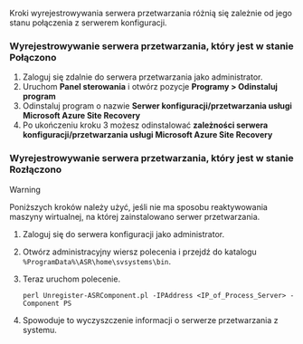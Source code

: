 Kroki wyrejestrowywania serwera przetwarzania różnią się zależnie od jego stanu połączenia z serwerem konfiguracji.

### <a name="unregister-a-process-server-that-is-in-a-connected-state"></a>Wyrejestrowywanie serwera przetwarzania, który jest w stanie Połączono

1. Zaloguj się zdalnie do serwera przetwarzania jako administrator.
2. Uruchom **Panel sterowania** i otwórz pozycje **Programy > Odinstaluj program**
3. Odinstaluj program o nazwie **Serwer konfiguracji/przetwarzania usługi Microsoft Azure Site Recovery**
4. Po ukończeniu kroku 3 możesz odinstalować **zależności serwera konfiguracji/przetwarzania usługi Microsoft Azure Site Recovery**

### <a name="unregister-a-process-server-that-is-in-a-disconnected-state"></a>Wyrejestrowywanie serwera przetwarzania, który jest w stanie Rozłączono

> [!WARNING]
> Poniższych kroków należy użyć, jeśli nie ma sposobu reaktywowania maszyny wirtualnej, na której zainstalowano serwer przetwarzania.

1. Zaloguj się do serwera konfiguracji jako administrator.
2. Otwórz administracyjny wiersz polecenia i przejdź do katalogu `%ProgramData%\ASR\home\svsystems\bin`.
3. Teraz uruchom polecenie.

    ```
    perl Unregister-ASRComponent.pl -IPAddress <IP_of_Process_Server> -Component PS
    ```
4. Spowoduje to wyczyszczenie informacji o serwerze przetwarzania z systemu.


<!--HONumber=Feb17_HO1-->


